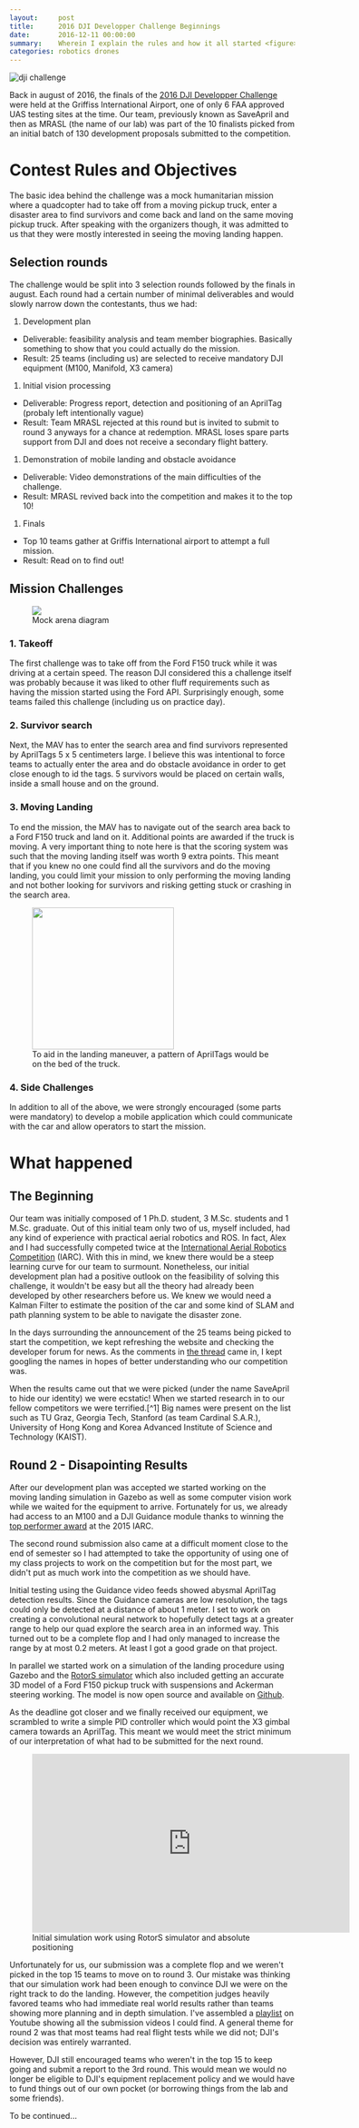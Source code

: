 ```yaml
---
layout:     post
title:      2016 DJI Developper Challenge Beginnings
date:       2016-12-11 00:00:00
summary:    Wherein I explain the rules and how it all started <figure><img src="/images/2016-dji-developper-challenge.jpg"></figure>
categories: robotics drones
---
```

![dji challenge](/images/2016-dji-developper-challenge.jpg)

Back in august of 2016, the finals of the [2016 DJI Developper Challenge](https://developer.dji.com/challenge2016/) were held at the Griffiss International Airport, one of only 6 FAA approved UAS testing sites at the time. Our team, previously known as SaveApril and then as MRASL (the name of our lab) was part of the 10 finalists picked from an initial batch of 130 development proposals submitted to the competition.

# Contest Rules and Objectives

The basic idea behind the challenge was a mock humanitarian mission where a quadcopter had to take off from a moving pickup truck, enter a disaster area to find survivors and come back and land on the same moving pickup truck. After speaking with the organizers though, it was admitted to us that they were mostly interested in seeing the moving landing happen.

## Selection rounds

The challenge would be split into 3 selection rounds followed by the finals in august. Each round had a certain number of minimal deliverables and would slowly narrow down the contestants, thus we had:

1. Development plan
  * Deliverable: feasibility analysis and team member biographies. Basically something to show that you could actually do the mission.
  * Result: 25 teams (including us) are selected to receive mandatory DJI equipment (M100, Manifold, X3 camera)
1. Initial vision processing
  * Deliverable: Progress report, detection and positioning of an AprilTag (probaly left intentionally vague)
  * Result: Team MRASL rejected at this round but is invited to submit to round 3 anyways for a chance at redemption. MRASL loses spare parts support from DJI and does not receive a secondary flight battery.
1. Demonstration of mobile landing and obstacle avoidance
  * Deliverable: Video demonstrations of the main difficulties of the challenge.
  * Result: MRASL revived back into the competition and makes it to the top 10!
1. Finals
  * Top 10 teams gather at Griffis International airport to attempt a full mission.
  * Result: Read on to find out!

## Mission Challenges

<figure>
<img src="/images/map.png" />
<figcaption>Mock arena diagram</figcaption>
</figure>

### 1. Takeoff
The first challenge was to take off from the Ford F150 truck while it was driving at a certain speed. The reason DJI considered this a challenge itself was probably because it was liked to other fluff requirements such as having the mission started using the Ford API. Surprisingly enough, some teams failed this challenge (including us on practice day).

### 2. Survivor search
Next, the MAV has to enter the search area and find survivors represented by AprilTags 5 x 5 centimeters large. I believe this was intentional to force teams to actually enter the area and do obstacle avoidance in order to get close enough to id the tags. 5 survivors would be placed on certain walls, inside a small house and on the ground.

### 3. Moving Landing
To end the mission, the MAV has to navigate out of the search area back to a Ford F150 truck and land on it. Additional points are awarded if the truck is moving. A very important thing to note here is that the scoring system was such that the moving landing itself was worth 9 extra points. This meant that if you knew no one could find all the survivors and do the moving landing, you could limit your mission to only performing the moving landing and not bother looking for survivors and risking getting stuck or crashing in the search area.

<figure>
<img src="/images/dji_truck.png" height="250"/>
<figcaption>To aid in the landing maneuver, a pattern of AprilTags would be on the bed of the truck.</figcaption>
</figure>

### 4. Side Challenges
In addition to all of the above, we were strongly encouraged (some parts were mandatory) to develop a mobile application which could communicate with the car and allow operators to start the mission.

# What happened

## The Beginning
Our team was initially composed of 1 Ph.D. student, 3 M.Sc. students and 1 M.Sc. graduate. Out of this initial team only two of us, myself included, had any kind of experience with practical aerial robotics and ROS. In fact, Alex and I had successfully competed twice at the [International Aerial Robotics Competition](http://aerialroboticscompetition.org/) (IARC). With this in mind, we knew there would be a steep learning curve for our team to surmount. Nonetheless, our initial development plan had a positive outlook on the feasibility of solving this challenge, it wouldn't be easy but all the theory had already been developed by other researchers before us. We knew we would need a Kalman Filter to estimate the position of the car and some kind of SLAM and path planning system to be able to navigate the disaster zone.

In the days surrounding the announcement of the 25 teams being picked to start the competition, we kept refreshing the website and checking the developer forum for news. As the comments in [the thread](http://forum.dev.dji.com/thread-32001-1-1.html) came in, I kept googling the names in hopes of better understanding who our competition was.

When the results came out that we were picked (under the name SaveApril to hide our identity) we were ecstatic! When we started research in to our fellow competitors we were terrified.[^1] Big names were present on the list such as TU Graz, Georgia Tech, Stanford (as team Cardinal S.A.R.), University of Hong Kong and Korea Advanced Institute of Science and Technology (KAIST).

## Round 2 - Disapointing Results
After our development plan was accepted we started working on the moving landing simulation in Gazebo as well as some computer vision work while we waited for the equipment to arrive. Fortunately for us, we already had access to an M100 and a DJI Guidance module thanks to winning the [top performer award](http://aerialroboticscompetition.org/stories/stories6.php) at the 2015 IARC.

The second round submission also came at a difficult moment close to the end of semester so I had attempted to take the opportunity of using one of my class projects to work on the competition but for the most part, we didn't put as much work into the competition as we should have.

Initial testing using the Guidance video feeds showed abysmal AprilTag detection results. Since the Guidance cameras are low resolution, the tags could only be detected at a distance of about 1 meter. I set to work on creating a convolutional neural network to hopefully detect tags at a greater range to help our quad explore the search area in an informed way. This turned out to be a complete flop and I had only managed to increase the range by at most 0.2 meters. At least I got a good grade on that project.

In parallel we started work on a simulation of the landing procedure using Gazebo and the [RotorS simulator](https://github.com/ethz-asl/rotors_simulator) which also included getting an accurate 3D model of a Ford F150 pickup truck with suspensions and Ackerman steering working. The model is now open source and available on [Github](https://github.com/AlexandreBorowczyk/ackermann_model).

As the deadline got closer and we finally received our equipment, we scrambled to write a simple PID controller which would point the X3 gimbal camera towards an AprilTag. This meant we would meet the strict minimum of our interpretation of what had to be submitted for the next round.

<figure>
<iframe width="560" height="315" src="https://www.youtube.com/embed/w92PF9GPNJs" frameborder="0" allowfullscreen></iframe>
<figcaption>Initial simulation work using RotorS simulator and absolute positioning</figcaption>
</figure>

Unfortunately for us, our submission was a complete flop and we weren't picked in the top 15 teams to move on to round 3. Our mistake was thinking that our simulation work had been enough to convince DJI we were on the right track to do the landing. However, the competition judges heavily favored teams who had immediate real world results rather than teams showing more planning and in depth simulation. I've assembled a [playlist](https://www.youtube.com/playlist?list=PL7MdxByY92XeF1S3fd2q4DCcmPjNGZ_z3) on Youtube showing all the submission videos I could find. A general theme for round 2 was that most teams had real flight tests while we did not; DJI's decision was entirely warranted.

However, DJI still encouraged teams who weren't in the top 15 to keep going and submit a report to the 3rd round. This would mean we would no longer be eligible to DJI's equipment replacement policy and we would have to fund things out of our own pocket (or borrowing things from the lab and some friends).

To be continued...
